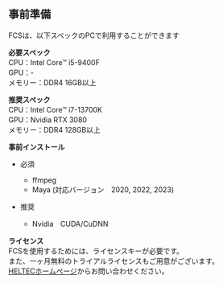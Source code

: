 ## 事前準備

FCSは、以下スペックのPCで利用することができます


**必要スペック**   
CPU：Intel Core™ i5-9400F  
GPU：-   
メモリー：DDR4 16GB以上  

**推奨スペック**  
CPU：Intel Core™ i7-13700K  
GPU：Nvidia RTX 3080  
メモリー：DDR4 128GB以上

**事前インストール**
- 必須
  - ffmpeg
  - Maya (対応バージョン　2020, 2022, 2023)


- 推奨
  - Nvidia　CUDA/CuDNN

**ライセンス**  
FCSを使用するためには、ライセンスキーが必要です。  
また、一ヶ月無料のトライアルライセンスもご用意がございます。  
[HELTECホームページ](https://sensing.heltec.co.jp/contact/)からお問い合わせください。  

